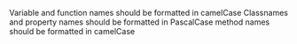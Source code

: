 Variable and function names should be formatted in camelCase
Classnames and property names should be formatted in PascalCase
method names should be formatted in camelCase